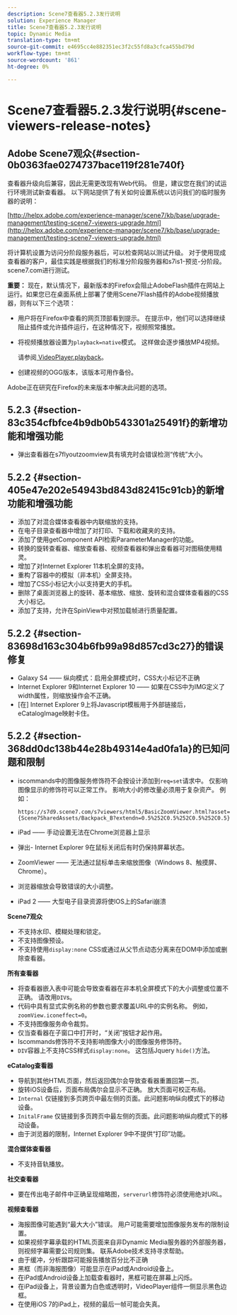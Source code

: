```yaml
---
description: Scene7查看器5.2.3发行说明
solution: Experience Manager
title: Scene7查看器5.2.3发行说明
topic: Dynamic Media
translation-type: tm+mt
source-git-commit: e4695cc4e882351ec3f2c55fd8a3cfca455bd79d
workflow-type: tm+mt
source-wordcount: '861'
ht-degree: 0%

---
```



# Scene7查看器5.2.3发行说明{#scene-viewers-release-notes}

## Adobe Scene7观众{#section-0b0363fae0274737bace119f281e740f}

查看器升级向后兼容，因此无需更改现有Web代码。 但是，建议您在我们的试运行环境测试新查看器。 以下网站提供了有关如何设置系统以访问我们的临时服务器的说明：

[http://helpx.adobe.com/experience-manager/scene7/kb/base/upgrade-management/testing-scene7-viewers-upgrade.html](http://helpx.adobe.com/experience-manager/scene7/kb/base/upgrade-management/testing-scene7-viewers-upgrade.html)

将计算机设置为访问分阶段服务器后，可以检查网站以测试升级。 对于使用现成查看器的客户，最佳实践是根据我们的标准分阶段服务器和s7is1-预览-分阶段。scene7.com进行测试。

**重要：** 现在，默认情况下，最新版本的Firefox会阻止AdobeFlash插件在网站上运行。如果您已在桌面系统上部署了使用Scene7Flash插件的Adobe视频播放器，则有以下三个选项：

* 用户将在Firefox中查看的网页顶部看到提示。 在提示中，他们可以选择继续阻止插件或允许插件运行，在这种情况下，视频照常播放。
* 将视频播放器设置为`playback=native`模式。 这样做会逐步播放MP4视频。

   请参阅[ VideoPlayer.playback](../../c-html5-s7-aem-asset-viewers/c-html5-video-reference/c-html5-video-cmdref/r-html5-video-viewer-conf-attrib-videoplayer-playback.md#reference-13ec45db4cd4443b842f310153623221)。

* 创建视频的OGG版本，该版本可用作备份。

Adobe正在研究在Firefox的未来版本中解决此问题的选项。

## 5.2.3 {#section-83c354cfbfce4b9db0b543301a25491f}的新增功能和增强功能

* 弹出查看器在s7flyoutzoomview具有填充时会错误检测“传统”大小。

## 5.2.2 {#section-405e47e202e54943bd843d82415c91cb}的新增功能和增强功能

* 添加了对混合媒体查看器中内联缩放的支持。
* 在电子目录查看器中增加了对打印、下载和收藏夹的支持。
* 添加了使用getComponent API检索ParameterManager的功能。
* 转换的旋转查看器、缩放查看器、视频查看器和弹出查看器可对图稿使用精灵。
* 增加了对Internet Explorer 11本机全屏的支持。
* 重构了容器中的模拟（非本机）全屏支持。
* 增加了CSS小标记大小以支持更大的手机。
* 删除了桌面浏览器上的旋转、基本缩放、缩放、旋转和混合媒体查看器的CSS大小标记。
* 添加了支持，允许在SpinView中对预加载帧进行质量配置。

## 5.2.2 {#section-83698d163c304b6fb99a98d857cd3c27}的错误修复

* Galaxy S4 —— 纵向模式：启用全屏模式时，CSS大小标记不正确
* Internet Explorer 9和Internet Explorer 10 —— 如果在CSS中为IMG定义了width属性，则缩放操作会不正确。
* [在] Internet Explorer 9上将Javascript模板用于外部链接后，eCatalogImage映射卡住。

## 5.2.2 {#section-368dd0dc138b44e28b49314e4ad0fa1a}的已知问题和限制

* iscommands中的图像服务修饰符不会按设计添加到`req=set`请求中。 仅影响图像显示的修饰符可以正常工作。 影响大小的修改量必须用于复杂资产。 例如：

   ```
   https://s7d9.scene7.com/s7viewers/html5/BasicZoomViewer.html?asset= {Scene7SharedAssets/Backpack_B?extendn=0.5%252C0.5%252C0.5%252C0.5}
   ```

* iPad —— 手动设置无法在Chrome浏览器上显示
* 弹出- Internet Explorer 9在鼠标关闭后有时仍保持屏幕状态。
* ZoomViewer —— 无法通过鼠标单击来缩放图像（Windows 8、触摸屏、Chrome）。
* 浏览器缩放会导致错误的大小调整。
* iPad 2 —— 大型电子目录资源将使IOS上的Safari崩溃

**Scene7观众**

* 不支持水印、模糊处理和锁定。
* 不支持图像预设。
* 不支持使用`display:none` CSS或通过从父节点动态分离来在DOM中添加或删除查看器。

**所有查看器**

* 将查看器嵌入表中可能会导致查看器在非本机全屏模式下的大小调整或位置不正确。 请改用`DIV`s。
* 代码中具有显式实例名称的参数也要求覆盖URL中的实例名称。 例如，`zoomView.iconeffect=0`。
* 不支持图像服务命令裁剪。
* 仅当查看器在子窗口中打开时，“关闭”按钮才起作用。
* Iscommands修饰符不支持影响图像大小的图像服务修饰符。
* `DIV`容器上不支持CSS样式`display:none`。 这包括Jquery `hide()`方法。

**eCatalog查看器**

* 导航到其他HTML页面，然后返回偶尔会导致查看器重置回第一页。
* 旋转iOS设备后，页面布局偶尔会显示不正确。 放大页面可校正布局。
* `Internal` 仅链接到多页跨页中最左侧的页面。此问题影响纵向模式下的移动设备。
* `InitalFrame` 仅链接到多页跨页中最左侧的页面。此问题影响纵向模式下的移动设备。
* 由于浏览器的限制，Internet Explorer 9中不提供“打印”功能。

**混合媒体查看器**

* 不支持音轨播放。

**社交查看器**

* 要在传出电子邮件中正确呈现缩略图，`serverurl`修饰符必须使用绝对URL。

**视频查看器**

* 海报图像可能遇到“最大大小”错误。 用户可能需要增加图像服务发布的限制设置。
* 如果视频字幕承载的HTML页面来自非Dynamic Media服务器的外部服务器，则视频字幕需要公司规则集。 联系Adobe技术支持寻求帮助。
* 由于缓冲，分析跟踪可能报告播放百分比不正确
* 黑框（而非海报图像）可能显示在iPad或Android设备上。
* 在iPad或Android设备上加载查看器时，黑框可能在屏幕上闪烁。
* 在iPad设备上，背景设置为白色或透明时，VideoPlayer组件一侧显示黑色边框。
* 在使用iOS 7的iPad上，视频的最后一帧可能会失真。

